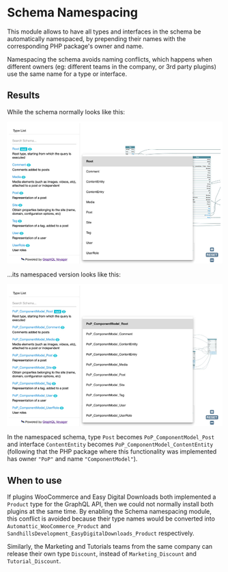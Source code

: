 # Schema Namespacing

This module allows to have all types and interfaces in the schema be automatically namespaced, by prepending their names with the corresponding PHP package's owner and name.

Namespacing the schema avoids naming conflicts, which happens when different owners (eg: different teams in the company, or 3rd party plugins) use the same name for a type or interface.

## Results

While the schema normally looks like this:

<a href="../../images/normal-interactive-schema.jpg" target="_blank">![Interactive schema](../../images/normal-interactive-schema.jpg)</a>

...its namespaced version looks like this:

<a href="../../images/namespaced-interactive-schema.jpg" target="_blank">![Namespaced interactive schema](../../images/namespaced-interactive-schema.jpg)</a>

In the namespaced schema, type `Post` becomes `PoP_ComponentModel_Post` and interface `ContentEntity` becomes `PoP_ComponentModel_ContentEntity` (following that the PHP package where this functionality was implemented has owner `"PoP"` and name `"ComponentModel"`).

## When to use

If plugins WooCommerce and Easy Digital Downloads both implemented a `Product` type for the GraphQL API, then we could not normally install both plugins at the same time. By enabling the Schema namespacing module, this conflict is avoided because their type names would be converted into `Automattic_WooCommerce_Product` and `SandhillsDevelopment_EasyDigitalDownloads_Product` respectively.

Similarly, the Marketing and Tutorials teams from the same company can release their own type `Discount`, instead of `Marketing_Discount` and `Tutorial_Discount`.
